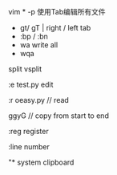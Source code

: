 vim * -p
使用Tab编辑所有文件
- gt/ gT | right / left tab
- :bp / :bn
- wa write all
- wqa

split
vsplit

:e test.py
edit

:r oeasy.py // read

ggyG    // copy from start to end

:reg    register

:line number

"*      system clipboard
